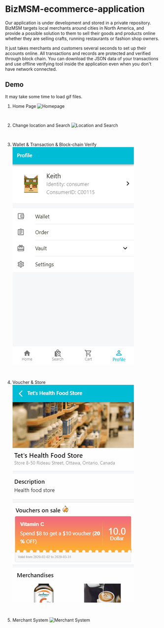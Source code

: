 # BizMSM-ecommerce-application

Our application is under development and stored in a private repository. BizMSM targets local merchants around cities in North America, and provide a possible solution to them to sell their goods and products online whether they are selling crafts, running restaurants or fashion shop owners. 

It just takes merchants and customers several seconds to set up their accounts online. All transactions and records are protected and verified through block chain. You can download the JSON data of your transactions and use offline verifying tool inside the application even when you don't have network connected.

## Demo

It may take some time to load gif files.

1. Home Page
![Homepage](gif/homepage-sign-in.gif)

<p>&nbsp;</p>

2. Change location and Search
![Location and Search](gif/location-search.gif)

<p>&nbsp;</p>

3. Wallet & Transaction & Block-chain Verify
![Wallet](gif/wallet-verify.gif)

<p>&nbsp;</p>

4. Voucher & Store
![Voucher and Store](gif/vouchers.gif)

<p>&nbsp;</p>

5. Merchant System
![Merchant System](gif/merchant.gif)
